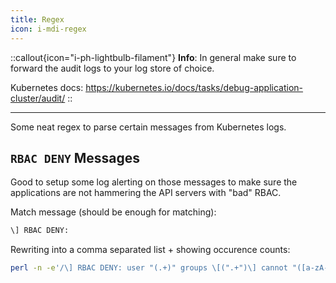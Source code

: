 ```yaml
---
title: Regex
icon: i-mdi-regex
---
```


::callout{icon="i-ph-lightbulb-filament"}
**Info**:
In general make sure to forward the audit logs to your log store of choice.

Kubernetes docs: <https://kubernetes.io/docs/tasks/debug-application-cluster/audit/>
::

---

Some neat regex to parse certain messages from Kubernetes logs.

## `RBAC DENY` Messages

Good to setup some log alerting on those messages to make sure the applications are not hammering the API servers with "bad" RBAC.

Match message (should be enough for matching):

```bash
\] RBAC DENY:
```

Rewriting into a comma separated list + showing occurence counts:

```bash
perl -n -e'/\] RBAC DENY: user "(.+)" groups \[(".+")\] cannot "([a-zA-Z]+)" resource "([a-zA-Z._-]+)" in namespace "([a-zA-Z-_]+)"/ && print "ns=$5,verb=$3,resource=$4,user=$1,groups=$2\n"' | sort | uniq -c
```
